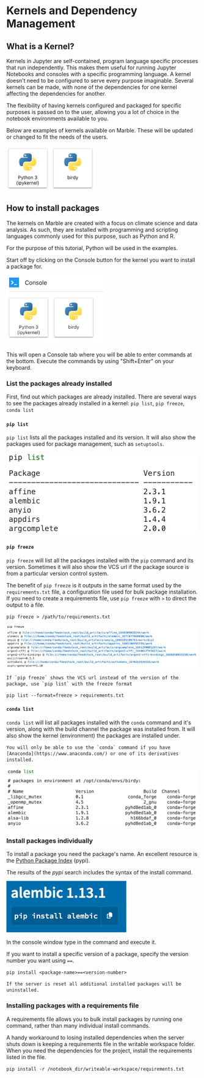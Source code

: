 # Kernels and Dependency Management

## What is a Kernel?

Kernels in Jupyter are self-contained, program language specific processes that run independently.  This makes them 
useful for running Jupyter Notebooks and consoles with a specific programming language. 
A kernel doesn't need to be configured to serve every purpose imaginable. Several kernels can be made, with none of the dependencies for one kernel affecting 
the dependencies for another.

The flexibility of having kernels configured and packaged for specific purposes is passed on to the user, allowing you a lot of choice in the notebook 
environments available to you.  

Below are examples of kernels available on Marble.  These will be updated or changed to fit the needs of the users.

![Kernels](images/kernels-dependency/kernel-buttons.png)

## How to install packages

The kernels on Marble are created with a focus on climate science and data analysis.  As such, they are installed with 
programming and scripting languages commonly used for this purpose, such as Python and R.

For the purpose of this tutorial, Python will be used in the examples.

Start off by clicking on the Console button for the kernel you want to install a package for.

![Console Buttons](images/kernels-dependency/console-buttons.png)

This will open a Console tab where you will be able to enter commands at the bottom.  Execute the commands by using 
"Shift+Enter" on your keyboard.

### List the packages already installed

First, find out which packages are already installed. There are several ways to see the packages already installed in a 
kernel: `pip list`, `pip freeze`, `conda list`

#### `pip list`

`pip list` lists all the packages installed and its version.  It will also show the packages used for package management, such as `setuptools`.

![pip list](images/kernels-dependency/pip-list-list.png)

#### `pip freeze`

`pip freeze` will list all the packages installed with the `pip` command and its version.  Sometimes it will also
show the VCS url if the package source is from a particular version control system.

The benefit of `pip freeze` is it outputs in the same format used by the `requirements.txt` file, a 
configuration file used for bulk package installation.  If you need to create a requirements file, use 
`pip freeze` with `>` to direct the output to a file.

```
pip freeze > /path/to/requirements.txt
```

![pip freeze](images/kernels-dependency/pip-freeze-list.png)

```{note}
If `pip freeze` shows the VCS url instead of the version of the package, use `pip list` with the freeze format
```

```
pip list --format=freeze > requirements.txt
```

#### `conda list`

`conda list` will list all packages installed with the `conda` command and it's version, along with the build channel 
the package was installed from.  It will also show the kernel (environment) the packages are installed under. 

```{note}
You will only be able to use the `conda` command if you have [Anaconda](https://www.anaconda.com/) or one of its derivatives installed.
```

![conda](images/kernels-dependency/conda-list-list.png)


### Install packages individually

To install a package you need the package's name.  An excellent resource is the [Python Package Index](https://pypi.org/) (pypi).

The results of the *pypi* search includes the syntax of the install command.

![pypi](images/kernels-dependency/pypi-result.png)

In the console window type in the command and execute it.

If you want to install a specific version of a package, specify the version number you want using `==`.

```
pip install <package-name>==<version-number>
```


```{warning}
If the server is reset all additional installed packages will be uninstalled.
```

### Installing packages with a requirements file

A requirements file allows you to bulk install packages by running one command, rather than many individual install 
commands.

A handy workaround to losing installed dependencies when the server shuts down is keeping a requirements file in the writable 
workspace folder.  When you need the dependencies for the project, install the requirements listed in the file.

```
pip install -r /notebook_dir/writeable-workspace/requirements.txt
```